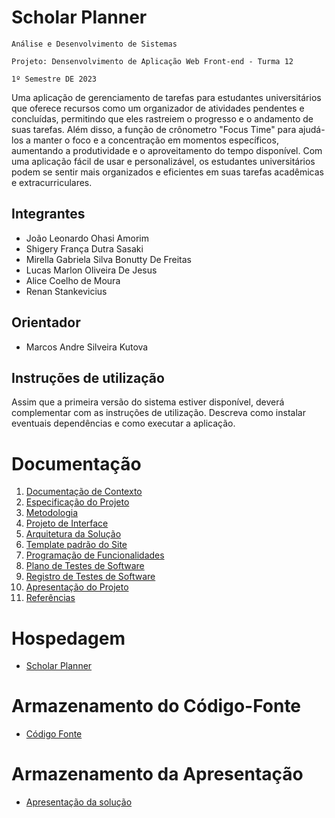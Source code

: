 # Scholar Planner

`Análise e Desenvolvimento de Sistemas` 

`Projeto: Densenvolvimento de Aplicação Web Front-end - Turma 12`

`1º Semestre DE 2023`

Uma aplicação de gerenciamento de tarefas para estudantes universitários que  oferece recursos como um organizador de atividades pendentes e concluídas, permitindo que eles rastreiem o progresso e o andamento de suas tarefas. Além disso, a função de crônometro "Focus Time" para ajudá-los a manter o foco e a concentração em momentos específicos, aumentando a produtividade e o aproveitamento do tempo disponível. Com uma aplicação fácil de usar e personalizável, os estudantes universitários podem se sentir mais organizados e eficientes em suas tarefas acadêmicas e extracurriculares.

## Integrantes

* João Leonardo Ohasi Amorim
* Shigery França Dutra Sasaki
* Mirella Gabriela Silva Bonutty De Freitas
* Lucas Marlon Oliveira De Jesus
* Alice Coelho de Moura
* Renan Stankevicius

## Orientador

* Marcos Andre Silveira Kutova

## Instruções de utilização

Assim que a primeira versão do sistema estiver disponível, deverá complementar com as instruções de utilização. Descreva como instalar eventuais dependências e como executar a aplicação.

# Documentação

<ol>
<li><a href="docs/01-Documentação de Contexto.md"> Documentação de Contexto</a></li>
<li><a href="docs/02-Especificação do Projeto.md"> Especificação do Projeto</a></li>
<li><a href="docs/03-Metodologia.md"> Metodologia</a></li>
<li><a href="docs/04-Projeto de Interface.md"> Projeto de Interface</a></li>
<li><a href="docs/05-Arquitetura da Solução.md"> Arquitetura da Solução</a></li>
<li><a href="docs/06-Template padrão do Site.md"> Template padrão do Site</a></li>
<li><a href="docs/07-Programação de Funcionalidades.md"> Programação de Funcionalidades</a></li>
<li><a href="docs/08-Plano de Testes de Software.md"> Plano de Testes de Software</a></li>
<li><a href="docs/09-Registro de Testes de Software.md"> Registro de Testes de Software</a></li>
<li><a href="docs/10-Apresentação do Projeto.md"> Apresentação do Projeto</a></li>
<li><a href="docs/11-Referências.md"> Referências</a></li>
</ol>

# Hospedagem

* [Scholar Planner](https://icei-puc-minas-pmv-ads.github.io/pmv-ads-2023-1-e1-proj-web-t12-Scholar-Planner/src/) 

# Armazenamento do Código-Fonte

* <a href="src/README.md">Código Fonte</a>

# Armazenamento da Apresentação

* <a href="presentation/README.md">Apresentação da solução</a>
